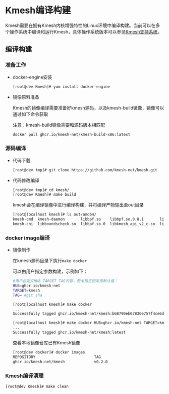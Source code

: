 # Kmesh编译构建

Kmesh需要在拥有Kmesh内核增强特性的Linux环境中编译构建。当前可以在多个操作系统中编译和运行Kmesh，具体操作系统版本可以参见[Kmesh支持系统](kmesh_support-zh.md)。

## 编译构建

### 准备工作

- docker-engine安装

  ```sh
  [root@dev Kmesh]# yum install docker-engine
  ```

- 镜像原料准备

  Kmesh的镜像编译需要准备好kmesh源码，以及kmesh-build镜像，镜像可以通过如下命令获取

  注意：kmesh-build镜像需要和源码版本相匹配
  
  ```bash
  docker pull ghcr.io/kmesh-net/kmesh-build-x86:latest
  ```

### 源码编译

- 代码下载

  ```sh
  [root@dev tmp]# git clone https://github.com/kmesh-net/kmesh.git
  ```

- 代码修改编译

  ```sh
  [root@dev tmp]# cd kmesh/
  [root@dev Kmesh]# make build
  ```

  kmesh会在编译镜像中进行编译构建，并将编译产物输出至out目录

  ```bash
  [root@localhost kmesh]# ls out/amd64/
  kmesh-cmd  kmesh-daemon       libbpf.so    libbpf.so.0.8.1       libkmesh_deserial.so  libprotobuf-c.so.1      mdacore
  kmesh-cni  libboundscheck.so  libbpf.so.0  libkmesh_api_v2_c.so  libprotobuf-c.so      libprotobuf-c.so.1.0.0
  ```

### docker image编译

- 镜像制作

  在kmesh源码目录下执行`make docker`

  可以由用户指定参数构建，示例如下：

  ```bash
  #用户自定义HUB TARGET TAG内容，若未指定则采用默认值：
  HUB=ghcr.io/kmesh-net
  TARGET=kmesh
  TAG= #git sha
  
  [root@localhost kmesh]# make docker
  ...
  Successfully tagged ghcr.io/kmesh-net/kmesh:b68790eb07830e757f4ce6d1c478d0046ee79730
  
  [root@localhost kmesh]# make docker HUB=ghcr.io/kmesh-net TARGET=kmesh TAG=latest
  ...
  Successfully tagged ghcr.io/kmesh-net/kmesh:latest
  ```
  
  查看本地镜像仓库已有Kmesh镜像
  
  ```sh
  [root@dev docker]# docker images
  REPOSITORY                          TAG                                        IMAGE ID            CREATED             SIZE
  ghcr.io/kmesh-net/kmesh             v0.2.0                                     71aec5898c44        10 days ago         457MB
  ```
  
### Kmesh编译清理

  ```sh
  [root@dev Kmesh]# make clean
  ```

